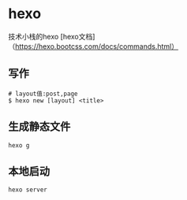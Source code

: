 # hexo
技术小栈的hexo
[hexo文档]（https://hexo.bootcss.com/docs/commands.html）

## 写作
```
# layout值:post,page
$ hexo new [layout] <title>
```
## 生成静态文件
```
hexo g
```
## 本地启动
```
hexo server
```
